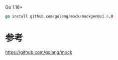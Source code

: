 Go 1.16+
```go
go install github.com/golang/mock/mockgen@v1.6.0
```

# 参考
https://github.com/golang/mock